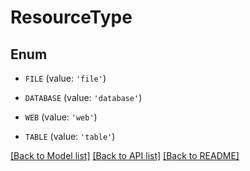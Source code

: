 # ResourceType


## Enum

* `FILE` (value: `'file'`)

* `DATABASE` (value: `'database'`)

* `WEB` (value: `'web'`)

* `TABLE` (value: `'table'`)

[[Back to Model list]](../README.md#documentation-for-models) [[Back to API list]](../README.md#documentation-for-api-endpoints) [[Back to README]](../README.md)


